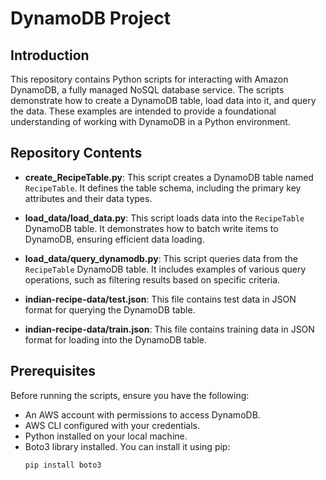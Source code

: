 # DynamoDB Project

## Introduction

This repository contains Python scripts for interacting with Amazon DynamoDB, a fully managed NoSQL database service. The scripts demonstrate how to create a DynamoDB table, load data into it, and query the data. These examples are intended to provide a foundational understanding of working with DynamoDB in a Python environment.

## Repository Contents

- **create_RecipeTable.py**: This script creates a DynamoDB table named `RecipeTable`. It defines the table schema, including the primary key attributes and their data types.
  
- **load_data/load_data.py**: This script loads data into the `RecipeTable` DynamoDB table. It demonstrates how to batch write items to DynamoDB, ensuring efficient data loading.
  
- **load_data/query_dynamodb.py**: This script queries data from the `RecipeTable` DynamoDB table. It includes examples of various query operations, such as filtering results based on specific criteria.

- **indian-recipe-data/test.json**: This file contains test data in JSON format for querying the DynamoDB table.

- **indian-recipe-data/train.json**: This file contains training data in JSON format for loading into the DynamoDB table.


## Prerequisites

Before running the scripts, ensure you have the following:

- An AWS account with permissions to access DynamoDB.
- AWS CLI configured with your credentials.
- Python installed on your local machine.
- Boto3 library installed. You can install it using pip:
  ```bash
  pip install boto3
